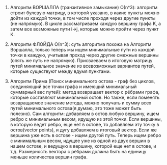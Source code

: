 1) Алгоритм ВОРШАЛЛА (транзитивное замыкание) О(n^3): алгоритм строит булевую матрицу, в которой указано, в какие пункты можно дойти из каждой точки,  в том числе проходя через другие пункты (не напрямую).
   В цикле рассматриваем каждую вершину графа K, а затем все возможные пути i->j, которые можно пройти через пункт K.

2) Алгоритм ФЛОЙДА О(n^3): суть алгоритма похожа на Алгоритм Воршалла, только теперь мы ищем минимальные пути из каждой точки в каждую, учитывая проход через другие смежные вершины (опять же путь не напрямую).
   Присваеваем в итоговую матрицу путей минимальное значение из всевозможных вариантов путей, которые существуют между вдумя пунктами.

3) Алгоритм Прима (Поиск минимального остова - граф без циклов, соединяющий все точки графа и имеющий минимальный суммарный вес путей): метод возвращает вектор с рёбрами графа, которые составляют минимальный остов.
   Но также, если поменять возвращаемое значение метода, можно получать и сумму всех путей минимального остова(я думаю, это тоже может быть полезно).
   Сам алгоритм: добавляем в остов любую вершину, ищем ребро с минимальным весом, идущую из этой точки. Если вершины, в которую ведет ребро, еще нет в остове, то добавляем эту точку в остов(vector points), и дугу добавляем в итоговый вектор.
   Если же вершина уже есть в остове - ищем другой путь. Теперь ищем ребро с минимальным весом, идущее уже из одной из двух вершин в нашем остове, и ведущую в вершину, которой еще нет в остове, и т.д.
   Размерность вектора с рёбрами должна быть на единицу меньше количества вершин графа.
